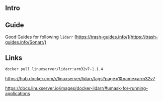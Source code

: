
## Intro

## Guide

Good Guides for following  `lidarr`
[https://trash-guides.info/](https://trash-guides.info/Sonarr/)



## Links

```sh
docker pull linuxserver/lidarr:arm32v7-1.1.4
```

https://hub.docker.com/r/linuxserver/lidarr/tags?page=1&name=arm32v7

https://docs.linuxserver.io/images/docker-lidarr/#umask-for-running-applications